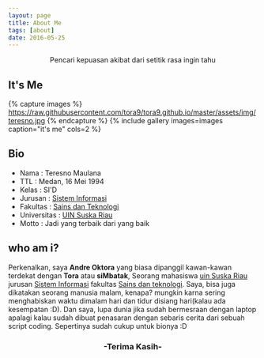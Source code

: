```yaml
---
layout: page
title: About Me
tags: [about]
date: 2016-05-25
---
```

<center>Pencari kepuasan akibat dari setitik rasa ingin tahu</center>

## It's Me

{% capture images %}
https://raw.githubusercontent.com/tora9/tora9.github.io/master/assets/img/teresno.jpg
{% endcapture %}
{% include gallery images=images caption="it's me" cols=2 %}

## Bio
* Nama          : Teresno Maulana
* TTL           : Medan, 16 Mei 1994 <br>
* Kelas         : SI'D <br>
* Jurusan       : [Sistem Informasi](http://sif.uin-suska.ac.id/)<br>
* Fakultas      : [Sains dan Teknologi](http://fst.uin-suska.ac.id/)<br>
* Universitas   : [UIN Suska Riau](http://uin-suska.ac.id/)<br>
* Motto         : Jadi yang terbaik dari yang baik

## who am i?
Perkenalkan, saya **Andre Oktora** yang biasa dipanggil kawan-kawan terdekat dengan **Tora** atau **siMbatak**, Seorang mahasiswa [uin Suska Riau](htpp://uin-suska.ac.id/) jurusan [Sistem Informasi](http://sif.uin-suska.ac.id) fakultas [Sains dan teknologi](http://fst.uin-suska.ac.id/). Saya, bisa juga dikatakan seorang manusia malam, kenapa? mungkin karna sering menghabiskan waktu dimalam hari dan tidur disiang hari(kalau ada kesempatan :D). Dan saya, lupa dunia jika sudah bermesraan  dengan laptop apalagi kalau sudah dibuat penasaran dengan sebaris cerita dari sebuah script coding. Sepertinya sudah cukup untuk bionya :D
    
<center><h3> -Terima Kasih- </h3></center>

